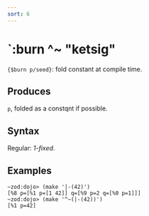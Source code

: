 ```yaml
---
sort: 6
---
```


# `:burn  ^~  "ketsig" 

`{$burn p/seed}`: fold constant at compile time.

## Produces

`p`, folded as a constqnt if possible.

## Syntax

Regular: *1-fixed*.

## Examples

```
~zod:dojo> (make '|-(42)')
[%8 p=[%1 p=[1 42]] q=[%9 p=2 q=[%0 p=1]]]
~zod:dojo> (make '^~(|-(42))')
[%1 p=42]
```
